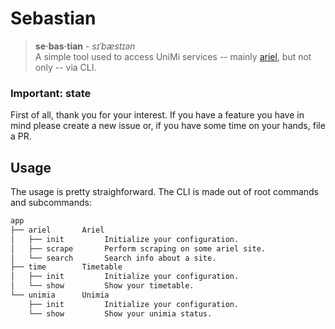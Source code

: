 # Sebastian 
> **se·bas·tian** - *sɪˈbæstɪən*  
> A simple tool used to access UniMi services -- mainly
> [ariel](https://ariel.unimi.it/), but not only -- via CLI.

### Important: state
First of all, thank you for your interest. If you have a feature you have in
mind please create a new issue or, if you have some time on your hands, file a
PR. 

## Usage
The usage is pretty straighforward. The CLI is made out of root commands and
subcommands: 
``` bash
app
├── ariel       Ariel
│   ├── init         Initialize your configuration.
│   ├── scrape       Perform scraping on some ariel site.
│   └── search       Search info about a site. 
├── time        Timetable
│   ├── init         Initialize your configuration.
│   └── show         Show your timetable. 
└── unimia      Unimia
    ├── init         Initialize your configuration.
    └── show         Show your unimia status. 
```
